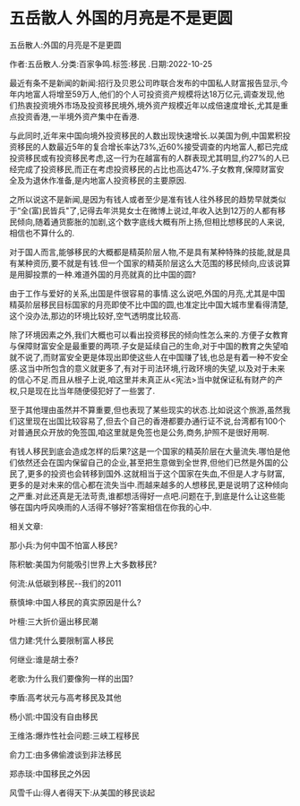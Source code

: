 # 五岳散人  外国的月亮是不是更圆

五岳散人:外国的月亮是不是更圆

作者:五岳散人.分类:百家争鸣.标签:移民 .日期:2022-10-25

最近有条不是新闻的新闻:招行及贝恩公司昨联合发布的中国私人财富报告显示,今年内地富人将增至59万人,他们的个人可投资资产规模将达18万亿元,调查发现,他们热衷投资境外市场及投资移民境外,境外资产规模近年以成倍速度增长,尤其是重点投资香港,一半境外资产集中在香港.

与此同时,近年来中国向境外投资移民的人数出现快速增长.以美国为例,中国累积投资移民的人数最近5年的复合增长率达73%,近60%接受调查的内地富人,都已完成投资移民或有投资移民考虑,这一行为在越富有的人群表现尤其明显,约27%的人已经完成了投资移民,而正在考虑投资移民的占比也高达47%.子女教育,保障财富安全及为退休作准备,是内地富人投资移民的主要原因.

之所以说这不是新闻,是因为有钱人或者至少是准有钱人往外移民的趋势早就类似于“全(富)民皆兵"了,记得去年洪晃女士在微博上说过,年收入达到12万的人都有移民倾向,随着通货膨胀的加剧,这个数字底线大概有所上扬,但相比想移民的人来说,相信也不算什么的.

对于国人而言,能够移民的大概都是精英阶层人物,不是具有某种特殊的技能,就是具有某种资历,要不就是有钱.但一个国家的精英阶层这么大范围的移民倾向,应该说算是用脚投票的一种.难道外国的月亮就真的比中国的圆?

由于工作与爱好的关系,出国是件很容易的事情.这么说吧,外国的月亮,尤其是中国精英阶层移民目标国家的月亮即使不比中国的圆,也准定比中国大城市里看得清楚,这个没办法,那边的环境比较好,空气透明度比较高.

除了环境因素之外,我们大概也可以看出投资移民的倾向性怎么来的.方便子女教育与保障财富安全是最重要的两项.子女是延续自己的生命,对于中国的教育之失望咱就不说了,而财富安全更是体现出即使这些人在中国赚了钱,也总是有着一种不安全感.这当中所包含的意义就更多了,有对于司法环境,行政环境的失望,以及对于未来的信心不足.而且从根子上说,咱这里并未真正从<宪法>当中就保证私有财产的产权,只是现在比当年随便侵犯好了一些罢了.

至于其他理由虽然并不算重要,但也表现了某些现实的状态.比如说这个旅游,虽然我们这里现在出国比较容易了,但去个自己的香港都要办通行证不说,台湾都有100个对普通民众开放的免签国,咱这里就是免签也是公务,商务,护照不是很好用啊.

有钱人移民到底会造成怎样的后果?这是一个国家的精英阶层在大量流失.哪怕是他们依然还会在国内保留自己的企业,甚至把生意做到全世界,但他们已然是外国的公民了,更多的投资也会转移到国外.这就相当于这个国家在失血,不但是人才与财富,更多的是对未来的信心都在流失当中.而越来越多的人想移民,更是说明了这种倾向之严重.对此还真是无法苛责,谁都想活得好一点吧.问题在于,到底是什么让这些能够在国内呼风唤雨的人活得不够好?答案相信在你我的心中.



相关文章:

那小兵:为何中国不怕富人移民?

陈积敏:美国为何能吸引世界上大多数移民?

何流:从低碳到移民--我们的2011

蔡慎坤:中国人移民的真实原因是什么?

叶檀:三大折价逼出移民潮

信力建:凭什么要限制富人移民

何继业:谁是胡士泰?

老歌:为什么我们要像狗一样的出国?

李盾:高考状元与高考移民及其他

杨小凯:中国没有自由移民

王维洛:爆炸性社会问题:三峡工程移民

俞力工:由多佛偷渡谈到非法移民

郑赤琰:中国移民之外因

风雪千山:得人者得天下:从美国的移民谈起